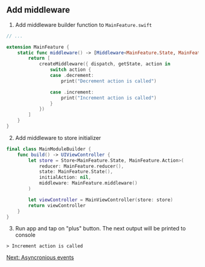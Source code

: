 ## Add middleware

1. Add middleware builder function to `MainFeature.swift`
```swift
// ...

extension MainFeature {
    static func middleware() -> [Middleware<MainFeature.State, MainFeature.Action>] {
        return [
            createMiddleware({ dispatch, getState, action in
                switch action {
                case .decrement:
                    print("Decrement action is called")

                case .increment:
                    print("Increment action is called")
                }
            })
        ]
    }
}
```
2. Add middleware to store initializer
```swift
final class MainModuleBuilder {
    func build() -> UIViewController {
        let store = Store<MainFeature.State, MainFeature.Action>(
            reducer: MainFeature.reducer(),
            state: MainFeature.State(),
            initialAction: nil,
            middleware: MainFeature.middleware()
        )

        let viewController = MainViewController(store: store)
        return viewController
    }
}
```
3. Run app and tap on "plus" button. The next output will be printed to console
```
> Increment action is called
```

[Next: Asyncronious events](AsyncroniousEvents.md)
